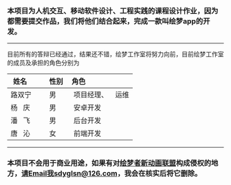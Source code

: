 ### 本项目为人机交互、移动软件设计、工程实践的课程设计作业，因为都需要提交作品，我们将他们结合起来，完成一款叫绘梦app的开发。

***

目前所有的答辩已经通过，结果还不错，绘梦工作室将努力向前，目前绘梦工作室的成员及承担的角色分别为

| 姓名                    | 性别 |  角色  |
| ---------------------- | :---- | :---------------  |
| 路双宁                | 男      |   项目经理、    运维  |
| 杨&nbsp;&nbsp;&nbsp;庆| 男      |   安卓开发           |
| 潘&nbsp;&nbsp;&nbsp;飞| 男      |   后台开发           |
| 唐&nbsp;&nbsp;&nbsp;沁| 女      |   前端开发           |

***
### 本项目不会用于商业用途，如果有对[绘梦者新动画联盟](http://www.haoliners.net/)构成侵权的地方，请Email我sdyglsn@126.com，我会在核实后将它删除。
